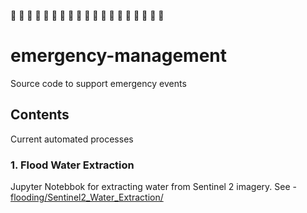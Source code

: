 :rotating_light:  :rotating_light:  :rotating_light:  :rotating_light:  :rotating_light:  :rotating_light:  :rotating_light:  :rotating_light:  :rotating_light:  :rotating_light:  :rotating_light:  :rotating_light:  :rotating_light:  :rotating_light:  :rotating_light:  :rotating_light:  :rotating_light:  :rotating_light:  :rotating_light:  

# emergency-management
Source code to support emergency events 

## Contents
Current automated processes 

### 1. Flood Water Extraction 
Jupyter Notebbok for extracting water from Sentinel 2 imagery. 
See - [flooding/Sentinel2_Water_Extraction/](flooding/Sentinel2_Water_Extraction/)

